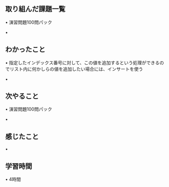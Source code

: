 ## 取り組んだ課題一覧
• 演習問題100問パック


• 


## わかったこと
• 指定したインデックス番号に対して、この値を追加するという処理ができるのでリスト内に何かしらの値を追加したい場合には、インサートを使う


• 


## 次やること
• 演習問題100問パック 


• 


## 感じたこと
• 

## 学習時間
• 4時間
